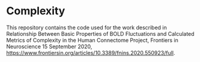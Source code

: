 # Complexity

This repository contains the code used for the work described in Relationship Between Basic Properties of BOLD Fluctuations and Calculated Metrics of Complexity in the Human Connectome Project, Frontiers in Neuroscience 15 September 2020, https://www.frontiersin.org/articles/10.3389/fnins.2020.550923/full.
